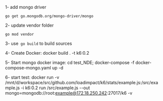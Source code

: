 1- add mongo driver
  ```
  go get go.mongodb.org/mongo-driver/mongo
  ```
2- update vendor folder
  ```
  go mod vendor
  ```
3- use` go build` to build sources

4- Create Docker: docker build . -t k6:0.2

5- Start mongo docker image: cd test_NDE; docker-compose -f  docker-compose-mongo.yaml up -d

6- start test: docker run -v /mnt/d/workspace/src/github.com/loadimpact/k6/stats/example.js:/src/example.js -i k6:0.2  run /src/example.js --out mongo=mongodb://root:example@172.18.250.242:27017/k6 -v
